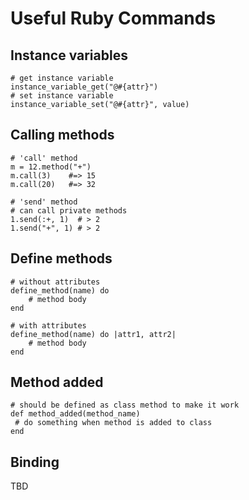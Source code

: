 # Useful Ruby Commands

## Instance variables
```
# get instance variable
instance_variable_get("@#{attr}")
# set instance variable
instance_variable_set("@#{attr}", value)
```

## Calling methods
```
# 'call' method
m = 12.method("+")
m.call(3)    #=> 15
m.call(20)   #=> 32

# 'send' method
# can call private methods 
1.send(:+, 1)  # > 2
1.send("+", 1) # > 2
```

## Define methods
```
# without attributes
define_method(name) do
	# method body
end

# with attributes
define_method(name) do |attr1, attr2|
	# method body
end
```

## Method added
```
# should be defined as class method to make it work
def method_added(method_name)
 # do something when method is added to class
end
```

## Binding
TBD
